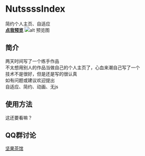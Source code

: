 # NutssssIndex
简约个人主页、自适应  
**[点我预览](https://n0ts.cn)**
![alt 预览图](https://images.gitee.com/uploads/images/2020/0525/000514_3cb0b6fa_2250179.png)

## 简介
两天时间写了一个练手作品  
不太想用别人的作品当做自己的个人主页了，心血来潮自己写了一个  
技术不是很好，但是还是写的很认真  
如有问题或建议欢迎提出  
自适应、简约、动画、无js  

## 使用方法
这还要看嘛？

## QQ群讨论

[坚果茶馆](https://jq.qq.com/?_wv=1027&k=Mh7ah6Dd)